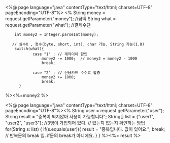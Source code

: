 <%@ page language="java" contentType="text/html; charset=UTF-8"
	pageEncoding="UTF-8"%>
<%
	  String money = request.getParameter("money"); //금액
	  String what = request.getParameter("what"); //결제수단
	  
  		int money2 = Integer.parseInt(money); 
  
       // 실수X , 정수(byte, short, int), char 가능, String 가능(1.8)	  
		switch(what){
		  		case "1" : // 계좌이체 할인 
		  			money2 -= 1000;  // money2 = money2 - 1000
		  			break;
		  		
		  		case "2" : // 신용카드 수수료 할증
		  			money2 += 1000; 
		  			break;
		  }
  %><%=money2 %>



  <%@ page language="java" contentType="text/html; charset=UTF-8"
    pageEncoding="UTF-8"%><% 
String user = request.getParameter("user");
String result = "중복이 되지않아 사용이 가능합니다";
String[] list = {"user1", "user2", "user3"}; //3명이 가입되어 있다.
// 있는지 없는지 확인하는 방법
for(String s: list) {
	if(s.equals(user)){
		result = "중복입니다. 값이 있어요.";
		break; // 반복문의 break 임. if문의 break가 아니에요.
	}
}
%><%= result %>